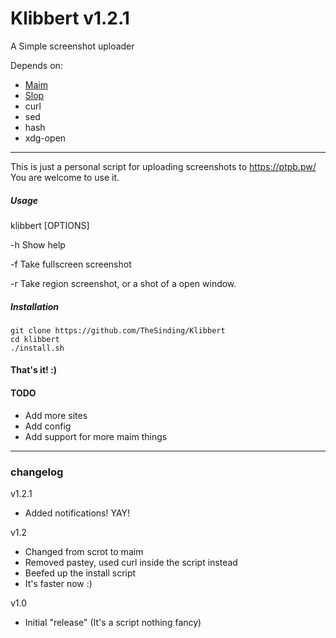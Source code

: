 # Klibbert v1.2.1
A Simple screenshot uploader

Depends on:
+ [Maim](https://github.com/naelstrof/maim)
+ [Slop](https://github.com/naelstrof/slop)
+ curl
+ sed
+ hash
+ xdg-open

---

This is just a personal script for uploading screenshots to https://ptpb.pw/   
You are welcome to use it.

##### Usage
klibbert [OPTIONS]

-h Show help

-f Take fullscreen screenshot

-r Take region screenshot, or a shot of a open window.


##### Installation
```
git clone https://github.com/TheSinding/Klibbert
cd klibbert
./install.sh
```

#### That's it! :) 


#### TODO 
+ Add more sites 
+ Add config
+ Add support for more maim things


---


### changelog


v1.2.1

+ Added notifications! YAY!

v1.2

+ Changed from scrot to maim
+ Removed pastey, used curl inside the script instead
+ Beefed up the install script
+ It's faster now :)

v1.0

+ Initial "release" (It's a script nothing fancy)
